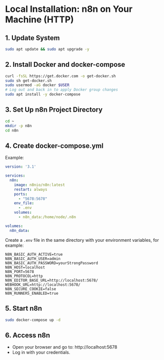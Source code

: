 

# Local Installation: n8n on Your Machine (HTTP)

## 1. Update System
```sh
sudo apt update && sudo apt upgrade -y
```

## 2. Install Docker and docker-compose
```sh
curl -fsSL https://get.docker.com -o get-docker.sh
sudo sh get-docker.sh
sudo usermod -aG docker $USER
# Log out and back in to apply Docker group changes
sudo apt install -y docker-compose
```

## 3. Set Up n8n Project Directory
```sh
cd ~
mkdir -p n8n
cd n8n
```

## 4. Create docker-compose.yml
Example:
```yaml
version: '3.1'

services:
  n8n:
    image: n8nio/n8n:latest
    restart: always
    ports:
      - "5678:5678"
    env_file:
      - .env
    volumes:
      - n8n_data:/home/node/.n8n

volumes:
  n8n_data:
```

Create a `.env` file in the same directory with your environment variables, for example:
```env
N8N_BASIC_AUTH_ACTIVE=true
N8N_BASIC_AUTH_USER=admin
N8N_BASIC_AUTH_PASSWORD=yourStrongPassword
N8N_HOST=localhost
N8N_PORT=5678
N8N_PROTOCOL=http
N8N_EDITOR_BASE_URL=http://localhost:5678/
WEBHOOK_URL=http://localhost:5678/
N8N_SECURE_COOKIE=false
N8N_RUNNERS_ENABLED=true
```

## 5. Start n8n
```sh
sudo docker-compose up -d
```

## 6. Access n8n
- Open your browser and go to: http://localhost:5678
- Log in with your credentials. 
